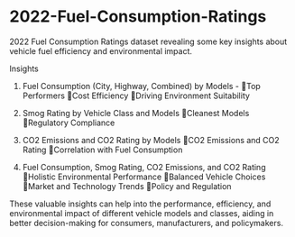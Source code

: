 # 2022-Fuel-Consumption-Ratings
2022 Fuel Consumption Ratings dataset revealing some key insights about vehicle fuel efficiency and environmental impact.

Insights

1. Fuel Consumption (City, Highway, Combined) by Models - 
🔸Top Performers
🔸Cost Efficiency
🔸Driving Environment Suitability

2. Smog Rating by Vehicle Class and Models
🔸Cleanest Models
🔸Regulatory Compliance

3. CO2 Emissions and CO2 Rating by Models
🔸CO2 Emissions and CO2 Rating
🔸Correlation with Fuel Consumption

4. Fuel Consumption, Smog Rating, CO2 Emissions, and CO2 Rating
🔸Holistic Environmental Performance
🔸Balanced Vehicle Choices
🔸Market and Technology Trends
🔸Policy and Regulation

These valuable insights can help into the performance, efficiency, and environmental impact of different vehicle models and classes, aiding in better decision-making for consumers, manufacturers, and policymakers.

